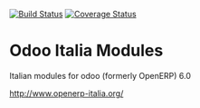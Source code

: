 [![Build Status](https://travis-ci.org/OCA/l10n-italy.svg?branch=6.0)](https://travis-ci.org/OCA/l10n-italy)
[![Coverage Status](https://coveralls.io/repos/OCA/l10n-italy/badge.png?branch=6.0)](https://coveralls.io/r/OCA/l10n-italy?branch=6.0)

Odoo Italia Modules
===================

Italian modules for odoo (formerly OpenERP) 6.0

http://www.openerp-italia.org/

